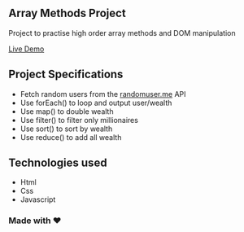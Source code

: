 ## Array Methods Project

Project to practise high order array methods and DOM manipulation 

<a href="https://array-menthod-project.vercel.app/" target="_blank" title="Demo">
    Live Demo
</a>

## Project Specifications

- Fetch random users from the [randomuser.me](https://randomuser.me) API
- Use forEach() to loop and output user/wealth
- Use map() to double wealth
- Use filter() to filter only millionaires
- Use sort() to sort by wealth
- Use reduce() to add all wealth

## Technologies used

- Html
- Css
- Javascript

### Made with :heart: 
